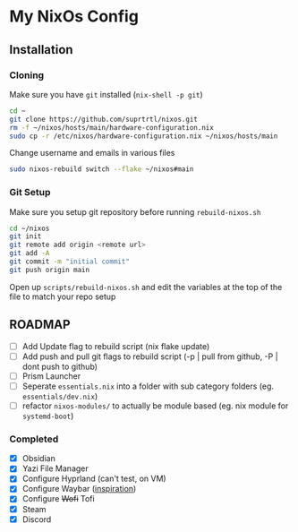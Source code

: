 # My NixOs Config

## Installation

### Cloning

Make sure you have `git` installed (`nix-shell -p git`)

```sh
cd ~
git clone https://github.com/suprtrtl/nixos.git
rm -f ~/nixos/hosts/main/hardware-configuration.nix
sudo cp -r /etc/nixos/hardware-configuration.nix ~/nixos/hosts/main
```

Change username and emails in various files

```sh
sudo nixos-rebuild switch --flake ~/nixos#main
```

### Git Setup

Make sure you setup git repository before running `rebuild-nixos.sh`

```sh
cd ~/nixos
git init
git remote add origin <remote url>
git add -A
git commit -m "initial commit"
git push origin main
```

Open up `scripts/rebuild-nixos.sh` and edit the variables at the top of the file to match your repo setup 

## ROADMAP

- [ ] Add Update flag to rebuild script (nix flake update)
- [ ] Add push and pull git flags to rebuild script (-p | pull from github, -P | dont push to github)
- [ ] Prism Launcher
- [ ] Seperate `essentials.nix` into a folder with sub category folders (eg. `essentials/dev.nix`)
- [ ] refactor `nixos-modules/` to actually be module based (eg. nix module for `systemd-boot`)

### Completed

- [x] Obsidian
- [x] Yazi File Manager
- [x] Configure Hyprland (can't test, on VM)
- [x] Configure Waybar ([inspiration](https://github.com/sejjy/mechabar))
- [x] Configure ~~Wofi~~ Tofi
- [x] Steam
- [x] Discord